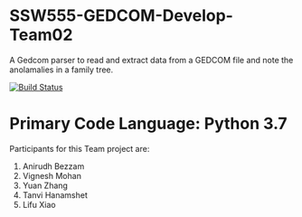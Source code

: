 # SSW555-GEDCOM-Develop-Team02

A Gedcom parser to read and extract data from a GEDCOM file and note the anolamalies in a family tree.

[![Build Status](https://travis-ci.org/Kybeth/SSW555-GEDCOM-Develop-Team02.svg?branch=sprint1)](https://travis-ci.org/Kybeth/SSW555-GEDCOM-Develop-Team02)

# Primary Code Language: Python 3.7 

Participants for this Team project are:
1. Anirudh Bezzam
2. Vignesh Mohan
3. Yuan Zhang
4. Tanvi Hanamshet 
5. Lifu Xiao





